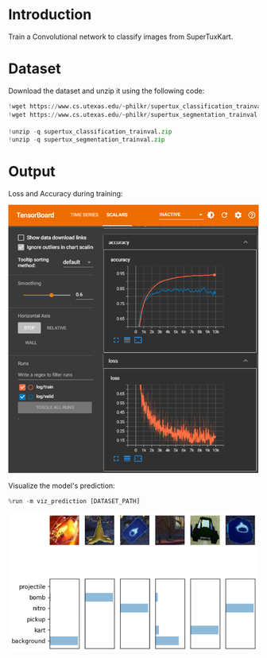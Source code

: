 # Introduction
Train a Convolutional network to classify images from SuperTuxKart.

# Dataset
Download the dataset and unzip it using the following code:

```python
!wget https://www.cs.utexas.edu/~philkr/supertux_classification_trainval.zip
!wget https://www.cs.utexas.edu/~philkr/supertux_segmentation_trainval.zip

!unzip -q supertux_classification_trainval.zip
!unzip -q supertux_segmentation_trainval.zip
```

# Output
Loss and Accuracy during training:

![train](training.png)

Visualize the model's prediction:
```python
%run -m viz_prediction [DATASET_PATH]
```
![visualization](visualize_prediction.png)
